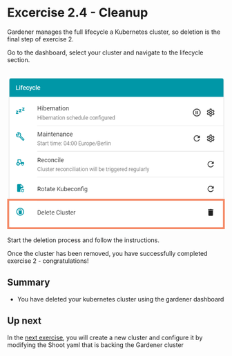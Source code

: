 # Excercise 2.4 - Cleanup

Gardener manages the full lifecycle a Kubernetes cluster, so deletion is the final step of exercise 2.

Go to the dashboard, select your cluster and navigate to the lifecycle section.

<br>![Lifecycle - Delete](./images/02_04_01.png)

Start the deletion process and follow the instructions.

Once the cluster has been removed, you have successfully completed exercise 2 - congratulations!

## Summary
- You have deleted your kubernetes cluster using the gardener dashboard

## Up next
In the [next exercise](../ex3_advanced_cli/01_cluster_setup_yaml.md), you will create a new cluster and configure it by modifying the Shoot yaml that is backing the Gardener cluster
